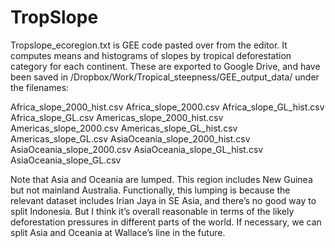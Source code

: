 # TropSlope
Tropslope_ecoregion.txt is GEE code pasted over from the editor.  It computes means and histograms of slopes by tropical deforestation category for each continent.  These are exported to Google Drive, and have been saved in /Dropbox/Work/Tropical_steepness/GEE_output_data/ under the filenames:

Africa_slope_2000_hist.csv
Africa_slope_2000.csv
Africa_slope_GL_hist.csv
Africa_slope_GL.csv
Americas_slope_2000_hist.csv
Americas_slope_2000.csv
Americas_slope_GL_hist.csv
Americas_slope_GL.csv
AsiaOceania_slope_2000_hist.csv
AsiaOceania_slope_2000.csv
AsiaOceania_slope_GL_hist.csv
AsiaOceania_slope_GL.csv

Note that Asia and Oceania are lumped. This region includes New Guinea but not mainland Australia.  Functionally, this lumping is because the relevant dataset includes Irian Jaya in SE Asia, and there’s no good way to split Indonesia.  But I think it’s overall reasonable in terms of the likely deforestation pressures in different parts of the world.  If necessary, we can split Asia and Oceania at Wallace’s line in the future.
